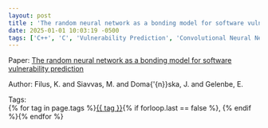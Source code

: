 ```yaml
---
layout: post
title : 'The random neural network as a bonding model for software vulnerability prediction'
date: 2025-01-01 10:03:19 -0500
tags: ['C++', 'C', 'Vulnerability Prediction', 'Convolutional Neural Network', 'Random NN', 'Code metrics', 'Tokenizer']
---
```

Paper: [The random neural network as a bonding model for software vulnerability prediction](https://link.springer.com/chapter/10.1007/978-3-030-68110-4_7)

Author: Filus, K.
and Siavvas, M.
and Doma{\'{n}}ska, J.
and Gelenbe, E.




 Tags:  
        <span>{% for tag in page.tags %}<a href="{{ site.baseurl }}tags/#{{ tag | slugify }}">{{ tag }}</a>{% if forloop.last == false %}, {% endif %}{% endfor %}</span>
